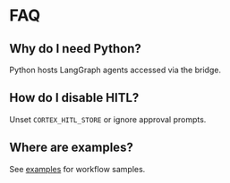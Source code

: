 # FAQ

## Why do I need Python?
Python hosts LangGraph agents accessed via the bridge.

## How do I disable HITL?
Unset `CORTEX_HITL_STORE` or ignore approval prompts.

## Where are examples?
See [examples](../examples) for workflow samples.
